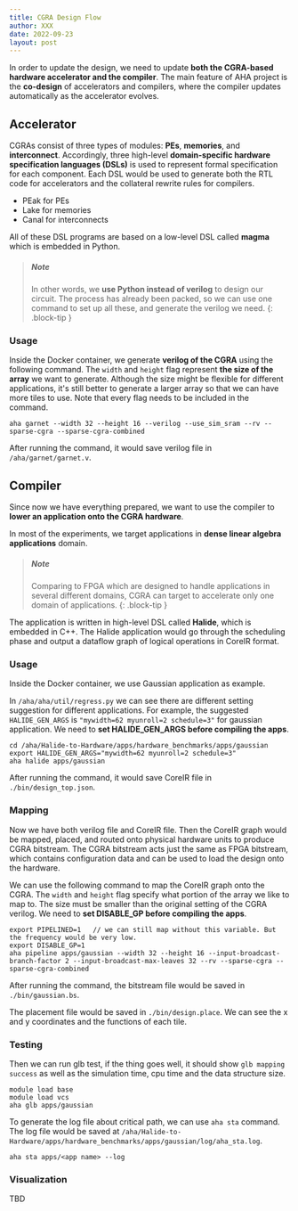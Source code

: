 ```yaml
---
title: CGRA Design Flow
author: XXX
date: 2022-09-23
layout: post
---
```


In order to update the design, we need to update **both the CGRA-based hardware accelerator and the compiler**. The main feature of AHA project is the **co-design** of accelerators and compilers, where the compiler updates automatically as the accelerator evolves.


Accelerator
-------------
CGRAs consist of three types of modules: **PEs**, **memories**, and **interconnect**. Accordingly, three high-level **domain-specific hardware specification languages (DSLs)** is used to represent formal specification for each component. Each DSL would be used to generate both the RTL code for accelerators and the collateral rewrite rules for compilers.

- PEak for PEs
- Lake for memories
- Canal for interconnects

All of these DSL programs are based on a low-level DSL called **magma** which is embedded in Python. 

> ##### Note
> 
> In other words, we **use Python instead of verilog** to design our circuit. The process has already been packed, so we can use one command to set up all these, and generate the verilog we need.
{: .block-tip }


### Usage
Inside the Docker container, we generate **verilog of the CGRA** using the following command. The `width` and `height` flag represent **the size of the array** we want to generate. Although the size might be flexible for different applications, it's still better to generate a larger array so that we can have more tiles to use. Note that every flag needs to be included in the command.

    aha garnet --width 32 --height 16 --verilog --use_sim_sram --rv --sparse-cgra --sparse-cgra-combined

After running the command, it would save verilog file in `/aha/garnet/garnet.v`.


Compiler
-------------
Since now we have everything prepared, we want to use the compiler to **lower an application onto the CGRA hardware**.

In most of the experiments, we target applications in **dense linear algebra applications** domain. 

> ##### Note
> 
> Comparing to FPGA which are designed to handle applications in several different domains, 
> CGRA can target to accelerate only one domain of applications.
{: .block-tip }

The application is written in high-level DSL called **Halide**, which is embedded in C++. The Halide application would go through the scheduling phase and output a dataflow graph of logical operations in CoreIR format.


### Usage 
Inside the Docker container, we use Gaussian application as example. 

In `/aha/aha/util/regress.py` we can see there are different setting suggestion for different applications. For example, the suggested `HALIDE_GEN_ARGS` is `"mywidth=62 myunroll=2 schedule=3"` for gaussian application. We need to **set HALIDE_GEN_ARGS before compiling the apps**.

    cd /aha/Halide-to-Hardware/apps/hardware_benchmarks/apps/gaussian
    export HALIDE_GEN_ARGS="mywidth=62 myunroll=2 schedule=3" 
    aha halide apps/gaussian

After running the command, it would save CoreIR file in `./bin/design_top.json`. 


### Mapping 
Now we have both verilog file and CoreIR file. Then the CoreIR graph would be mapped, placed, and routed onto physical hardware units to produce CGRA bitstream. The CGRA bitstream acts just the same as FPGA bitstream, which contains configuration data and can be used to load the design onto the hardware.

We can use the following command to map the CoreIR graph onto the CGRA. The `width` and `height` flag specify what portion of the array we like to map to. The size must be smaller than the original setting of the CGRA verilog. We need to **set DISABLE_GP before compiling the apps**.

    export PIPELINED=1   // we can still map without this variable. But the frequency would be very low.
    export DISABLE_GP=1
    aha pipeline apps/gaussian --width 32 --height 16 --input-broadcast-branch-factor 2 --input-broadcast-max-leaves 32 --rv --sparse-cgra --sparse-cgra-combined

After running the command, the bitstream file would be saved in `./bin/gaussian.bs`. 

The placement file would be saved in `./bin/design.place`. We can see the x and y coordinates and the functions of each tile. 


### Testing 
Then we can run glb test, if the thing goes well, it should show `glb mapping success` as well as the simulation time, cpu time and the data structure size. 

    module load base
    module load vcs
    aha glb apps/gaussian


To generate the log file about critical path, we can use `aha sta` command. The log file would be saved at `/aha/Halide-to-Hardware/apps/hardware_benchmarks/apps/gaussian/log/aha_sta.log`.

    aha sta apps/<app name> --log


### Visualization
TBD







